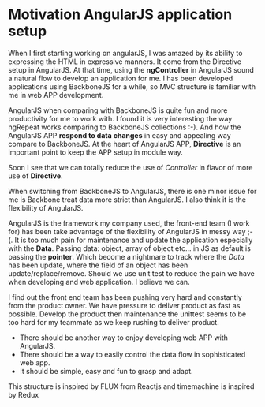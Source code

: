 # Motivation AngularJS application setup

When I first starting working on angularJS, I was amazed by its ability to expressing the HTML in expressive manners.
It come from the Directive setup in AngularJS. At that time, using the **ngController** in AngularJS sound a natural flow
to develop an application for me. I has been developed applications using BackboneJS for a while, so MVC structure is
familiar with me in web APP development.

AngularJS when comparing with BackboneJS is quite fun and more productivity for me to work with. I found it is very
interesting the way ngRepeat works comparing to BackboneJS collections :-).
And how the AngularJS APP **respond to data changes** in easy and appealing way compare to BackboneJS.
At the heart of AngularJS APP, **Directive** is an important point to keep the APP setup in module way.

Soon I see that we can totally reduce the use of *Controller* in flavor of more use of **Directive**.

When switching from BackboneJS to AngularJS, there is one minor issue for me is Backbone treat data more strict than
AngularJS. I also think it is the flexibility of AngularJS.

AngularJS is the framework my company used, the front-end team (I work for) has been take advantage of the flexibility
of AngularJS in messy way ;-(. It is too much pain for maintenance and update the application especially with the **Data**.
Passing data: object, array of object etc... in JS as default is passing the **pointer**. Which become a nightmare
to track where the *Data* has been update, where the field of an object has been update/replace/remove.
Should we use unit test to reduce the pain we have when developing and web application. I believe we can.

I find out the front end team has been pushing very hard and constantly from the product owner. We have pressure to
deliver product as fast as possible. Develop the product then maintenance the unittest seems to be too hard for my
teammate as we keep rushing to deliver product.

* There should be another way to enjoy developing web APP with AngularJS.
* There should be a way to easily control the data flow in sophisticated web app.
* It should be simple, easy and fun to grasp and adapt.

This structure is inspired by FLUX from Reactjs and timemachine is inspired by Redux

